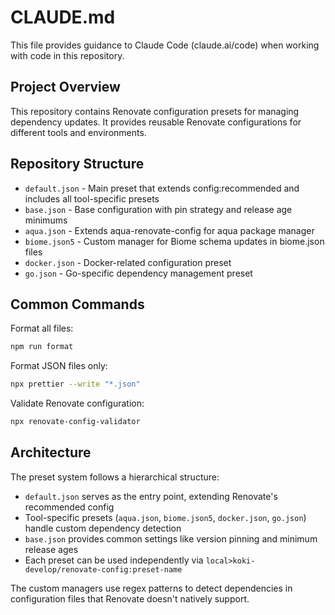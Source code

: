 # CLAUDE.md

This file provides guidance to Claude Code (claude.ai/code) when working with code in this repository.

## Project Overview

This repository contains Renovate configuration presets for managing dependency updates. It provides reusable Renovate configurations for different tools and environments.

## Repository Structure

- `default.json` - Main preset that extends config:recommended and includes all tool-specific presets
- `base.json` - Base configuration with pin strategy and release age minimums  
- `aqua.json` - Extends aqua-renovate-config for aqua package manager
- `biome.json5` - Custom manager for Biome schema updates in biome.json files
- `docker.json` - Docker-related configuration preset
- `go.json` - Go-specific dependency management preset

## Common Commands

Format all files:
```bash
npm run format
```

Format JSON files only:
```bash
npx prettier --write "*.json"
```

Validate Renovate configuration:
```bash
npx renovate-config-validator
```

## Architecture

The preset system follows a hierarchical structure:
- `default.json` serves as the entry point, extending Renovate's recommended config
- Tool-specific presets (`aqua.json`, `biome.json5`, `docker.json`, `go.json`) handle custom dependency detection
- `base.json` provides common settings like version pinning and minimum release ages
- Each preset can be used independently via `local>koki-develop/renovate-config:preset-name`

The custom managers use regex patterns to detect dependencies in configuration files that Renovate doesn't natively support.